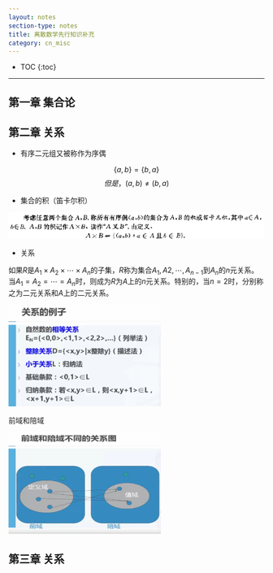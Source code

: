 ```yaml
---
layout: notes
section-type: notes
title: 离散数学先行知识补充
category: cn_misc
---
```


* TOC
{:toc}
---

## 第一章 集合论


## 第二章 关系

* 有序二元组又被称作为序偶

$$\{a, b\}=\{b, a\}$$
$$但是，(a, b)\neq(b, a)$$

* 集合的积（笛卡尔积）

![](.//pictures/principle1.png)

* 关系

如果$R$是$A_{1}\times A_{2}\times\cdots\times A_{n}$的子集，$R$称为集合$A_{1}, A{2},\cdots,A_{n-1}$到$A_{n}$的$n$元关系。当$A_{1}=A_{2}=\cdots=A_{n}$时，则成为$R$为$A$上的$n$元关系。特别的，当$n=2$时，分别称之为二元关系和$A$上的二元关系。

<img src=".//pictures/principle2.png" alt="smiley" height="200px" width="300px">

前域和陪域

<img src=".//pictures/principle3.png" alt="smiley" height="200px" width="300px">

## 第三章 关系

